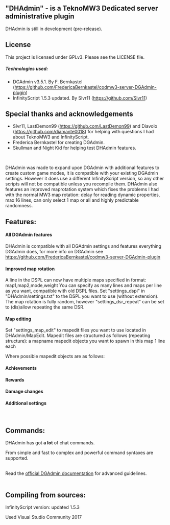 ## "DHAdmin" - is a TeknoMW3 Dedicated server administrative plugin

DHAdmin is still in development (pre-release).

## License

This project is licensed under GPLv3. Please see the LICENSE file.

##### Technologies used:

- DGAdmin v3.5.1. By F. Bernkastel (https://github.com/FredericaBernkastel/codmw3-server-DGAdmin-plugin)
- InfinityScript 1.5.3 updated. By Slvr11 (https://github.com/Slvr11)

## Special thanks and acknowledgements

- Slvr11, LastDemon99 (https://github.com/LastDemon99) and Diavolo (https://github.com/diamante0018) for helping with questions I had about TeknoMW3 and InfinityScript.
- Frederica Bernkastel for creating DGAdmin.
- Skullman and Night Kid for helping test DHAdmin features.
<br>

DHAdmin was made to expand upon DGAdmin with additional features to create custom game modes, it is compatible with your existing DGAdmin settings. However it does use a different InfinityScript version, so any other scripts will not be compatible unless you recompile them.
DHAdmin also features an improved maprotation system which fixes the problems I had with the normal MW3 map rotation: delay for reading dynamic properties, max 16 lines, can only select 1 map or all and highly predictable randomness.

## Features:

#### All DGAdmin features
DHAdmin is compatible with all DGAdmin settings and features everything DGAdmin does, for more info on DGAdmin see https://github.com/FredericaBernkastel/codmw3-server-DGAdmin-plugin

#### Improved map rotation
A line in the DSPL can now have multiple maps specified in format: map1,map2,mode,weight
You can specify as many lines and maps per line as you want, compatible with old DSPL files.
Set "settings_dspl" in "DHAdmin/settings.txt" to the DSPL you want to use (without extension).
The map rotation is fully random, however "settings_dsr_repeat" can be set to (dis)allow repeating the same DSR.

#### Map editing
Set "settings_map_edit" to mapedit files you want to use located in DHAdmin/MapEdit.
Mapedit files are structured as follows (repeating structure):
a mapname
mapedit objects you want to spawn in this map 1 line each

Where possible mapedit objects are as follows:


#### Achievements

#### Rewards

#### Damage changes

#### Additional settings

<br>

## Commands:
DHAdmin has got **a lot** of chat commands.

From simple and fast to complex and powerful command syntaxes are supported.
<br><br>

Read the [official DGAdmin documentation](https://drive.google.com/file/d/0B4OfimTH0gRhaXJFYWRId0ZZaG8/view?usp=sharing) for advanced guidelines.
<br><br>


## Compiling from sources:

InfinityScript version: updated 1.5.3

Used Visual Studio Community 2017
